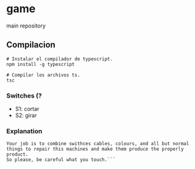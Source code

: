 # game
main repository

## Compilacion
```shell script
# Instalar el compilador de typescript.
npm install -g typescript

# Compilar los archivos ts.
tsc
```

### Switches (?
- S1: cortar
- S2: girar

### Explanation
```In a dystopian future where the robots rule the world and they hire you to repair them, with no payment of course. What were you thinking?
Your job is to combine swithces cables, colours, and all but normal things to repair this machines and make them produce the properly product.
So please, be careful what you touch.```

